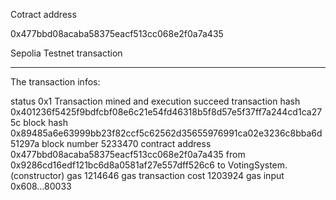 Cotract address

0x477bbd08acaba58375eacf513cc068e2f0a7a435



Sepolia Testnet transaction


*****************************************************
The transaction infos:

status	0x1 Transaction mined and execution succeed
transaction hash	0x401236f5425f9bdfcbf08e6c21e54fd46318b5f8d57e5f37ff7a244cd1ca275c
block hash	0x89485a6e63999bb23f82ccf5c62562d35655976991ca02e3236c8bba6d51297a
block number	5233470
contract address	0x477bbd08acaba58375eacf513cc068e2f0a7a435
from	0x9286cd16edf121bc6d8a0581af27e557dff526c6
to	VotingSystem.(constructor)
gas	1214646 gas
transaction cost	1203924 gas 
input	0x608...80033
